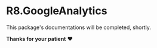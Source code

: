 # R8.GoogleAnalytics

This package's documentations will be completed, shortly. 

**Thanks for your patient** :heart:
